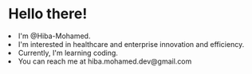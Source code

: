 <h1>Hello there! </h1>
<li> I'm @Hiba-Mohamed.</li> 
<li> I'm interested in healthcare and enterprise innovation and efficiency.</li>
<li> Currently, I'm learning coding. </li>
<li> You can reach me at hiba.mohamed.dev@gmail.com </li>

<!---
Hiba-Mohamed/Hiba-Mohamed is a ✨ special ✨ repository because its `README.md` (this file) appears on your GitHub profile.
You can click the Preview link to take a look at your changes.
--->
